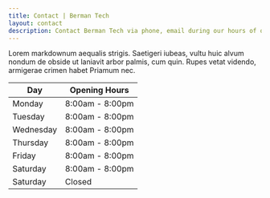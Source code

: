 ```yaml
---
title: Contact | Berman Tech
layout: contact
description: Contact Berman Tech via phone, email during our hours of operation.
---
```


Lorem markdownum aequalis strigis. Saetigeri iubeas, vultu huic alvum nondum de obside ut laniavit arbor palmis, cum quin. Rupes vetat videndo, armigerae crimen habet Priamum nec.

| Day       | Opening Hours   |
| --------- | --------------- |
| Monday    | 8:00am - 8:00pm |
| Tuesday   | 8:00am - 8:00pm |
| Wednesday | 8:00am - 8:00pm |
| Thursday  | 8:00am - 8:00pm |
| Friday    | 8:00am - 8:00pm |
| Saturday  | 8:00am - 8:00pm |
| Saturday  | Closed          |

